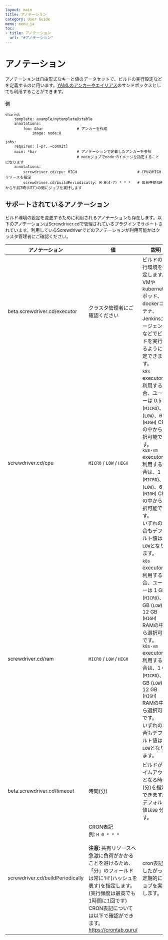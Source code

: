 ```yaml
---
layout: main
title: アノテーション
category: User Guide
menu: menu_ja
toc:
- title: アノテーション
  url: "#アノテーション"
---
```


# アノテーション

アノテーションは自由形式なキーと値のデータセットで、ビルドの実行設定などを定義するのに用います。[YAMLのアンカーやエイリアス](http://blog.daemonl.com/2016/02/yaml.html)のサンドボックスとしても利用することができます。

#### 例

```
shared:
    template: example/mytemplate@stable
    annotations:
        foo: &bar               # アンカーを作成
            image: node:8

jobs:
    requires: [~pr, ~commit]
    main: *bar                  # アノテーションで定義したアンカーを参照
                                # mainジョブでnode:8イメージを指定することになります
    annotations:
        screwdriver.cd/cpu: HIGH                           # CPUのHIGHリソースを指定
        screwdriver.cd/buildPeriodically: H H(4-7) * * *   # 毎日午前4時から午前7時(UTC)の間にジョブを実行します
```

## サポートされているアノテーション

ビルド環境の設定を変更するために利用されるアノテーションも存在します。以下のアノテーションはScrewdriver.cdで管理されているプラグインでサポートされています。利用しているScrewdriverでどのアノテーションが利用可能かはクラスタ管理者にご確認ください。

アノテーション | 値 | 説明
--- | --- | ---
beta.screwdriver.cd/executor | クラスタ管理者にご確認ください | ビルドの実行環境を指定します。VMやkubernetesポッド、dockerコンテナ、Jenkinsエージェントなどでビルドを実行するように設定できます。
screwdriver.cd/cpu | `MICRO` / `LOW` / `HIGH` | `k8s` executorを利用する場合、ユーザーは 0.5 (`MICRO`)、2 (`LOW`)、6 (`HIGH`) CPUの中から選択可能です。<br>`k8s-vm` executorを利用する場合は、1 (`MICRO`)、2 (`LOW`)、6 (`HIGH`) CPU の中から選択可能です。<br>いずれの場合もデフォルト値は`LOW`となります。
screwdriver.cd/ram | `MICRO` / `LOW` / `HIGH` | `k8s` executorを利用する場合、ユーザーは 1 GB (`MICRO`)、 2 GB (`LOW`)、12 GB (`HIGH`) RAMの中から選択可能です。<br>`k8s-vm` executorを利用する場合は、1 GB (`MICRO`)、2 GB (`LOW`)、12 GB (`HIGH`) RAMの中から選択可能です。<br>いずれの場合もデフォルト値は`LOW`となります。
beta.screwdriver.cd/timeout | 時間(分) | ビルドがタイムアウトとなる時間(分)を指定できます。デフォルト値は`90` 分です。
screwdriver.cd/buildPeriodically | CRON表記 <br>例: `H 0 * * *`<br><br>**注意:** 共有リソースへ急激に負荷がかかることを避けるため、「分」のフィールドは常に'H'(ハッシュを表す)を指定します。(実行頻度は最高でも1時間に1回です)<br>CRON表記については以下で確認ができます。https://crontab.guru/ | cron表記にしたがって定期的にジョブを実行します。
